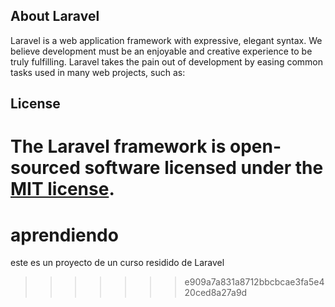 ## About Laravel

Laravel is a web application framework with expressive, elegant syntax. We believe development must be an enjoyable and creative experience to be truly fulfilling. Laravel takes the pain out of development by easing common tasks used in many web projects, such as:

## License
The Laravel framework is open-sourced software licensed under the [MIT license](https://opensource.org/licenses/MIT).
=======
# aprendiendo
este es un proyecto de un curso residido de Laravel
>>>>>>> e909a7a831a8712bbcbcae3fa5e420ced8a27a9d
